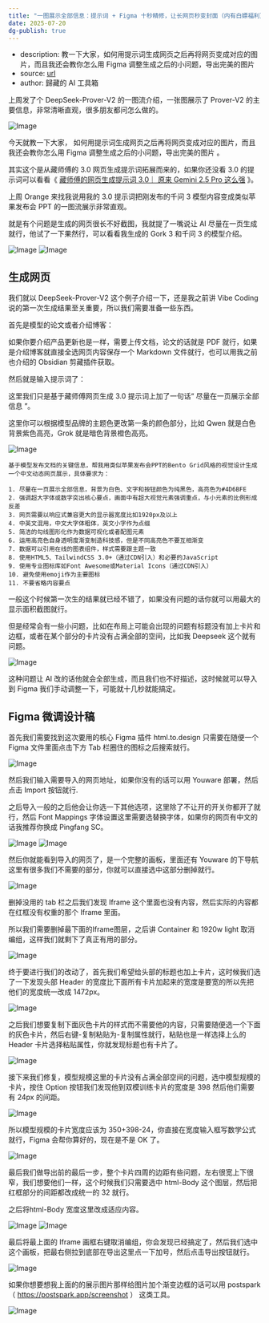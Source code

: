 ```yaml
---
title: "一图展示全部信息：提示词 + Figma 十秒精修，让长网页秒变封面（内有白嫖福利）"
date: 2025-07-20
dg-publish: true
---
```

- description: 教一下大家，如何用提示词生成网页之后再将网页变成对应的图片，而且我还会教你怎么用 Figma 调整生成之后的小问题，导出完美的图片
- source: [url](https://mp.weixin.qq.com/s/uQQ7R8rBUXZ6EoxX4WxMRg)
- author: 歸藏的 AI 工具箱

上周发了个 DeepSeek-Prover-V2 的一图流介绍，一张图展示了 Prover-V2 的主要信息，非常清晰直观，很多朋友都问怎么做的。

![Image](https://mmbiz.qpic.cn/mmbiz_png/fbRX0iaT8EgfOx02QqTJRdZEyb1OtOpVa2xqZDcBicm8xoqz8ButJ69Pd8nTj3r618SP1ypxE7faEMrKXbSuqNpQ/640?wx_fmt=png&from=appmsg&tp=webp&wxfrom=5&wx_lazy=1)

今天就教一下大家， 如何用提示词生成网页之后再将网页变成对应的图片，而且我还会教你怎么用 Figma 调整生成之后的小问题，导出完美的图片 。

其实这个是从藏师傅的 3.0 网页生成提示词拓展而来的，如果你还没看 3.0 的提示词可以看看《 [藏师傅的网页生成提示词 3.0｜ 原来 Gemini 2.5 Pro 这么强](https://mp.weixin.qq.com/s?__biz=MzU0MDk3NTUxMA==&mid=2247488641&idx=3&sn=a30633a8b302deddb72f2ae46ab16c1a&scene=21#wechat_redirect) 》。

上周 Orange 来找我说用我的 3.0 提示词把刚发布的千问 3 模型内容变成类似苹果发布会 PPT 的一图流展示非常直观。

就是有个问题是生成的网页很长不好截图，我就提了一嘴说让 AI 尽量在一页生成就行，他试了一下果然行，可以看看我生成的 Gork 3 和千问 3 的模型介绍。

![Image](https://mmbiz.qpic.cn/mmbiz_png/fbRX0iaT8EgfOx02QqTJRdZEyb1OtOpVak4XmBBNgymsINQ7au3d2ibiaDPicGibribAlKnDxwIQh50ic4LJaIplVGXLQ/640?wx_fmt=png&from=appmsg&tp=webp&wxfrom=5&wx_lazy=1) ![Image](https://mmbiz.qpic.cn/mmbiz_png/fbRX0iaT8EgfOx02QqTJRdZEyb1OtOpVayTkEcA0f56JzwRdRjpvoUxcNSGMXNib10bZ0sHCntmb8j1ndArUwafw/640?wx_fmt=png&from=appmsg&tp=webp&wxfrom=5&wx_lazy=1)

## 生成网页

我们就以 DeepSeek-Prover-V2 这个例子介绍一下，还是我之前讲 Vibe Coding 说的第一次生成结果至关重要，所以我们需要准备一些东西。

首先是模型的论文或者介绍博客：

如果你要介绍产品更新也是一样，需要上传文档，论文的话就是 PDF 就行，如果是介绍博客就直接全选网页内容保存一个 Markdown 文件就行，也可以用我之前也介绍的 Obsidian 剪藏插件获取。

然后就是输入提示词了：

这里我们只是基于藏师傅网页生成 3.0 提示词上加了一句话“ 尽量在一页展示全部信息 ”。

这里你可以根据模型品牌的主题色更改第一条的颜色部分，比如 Qwen 就是白色背景紫色高亮，Grok 就是暗色背景橙色高亮。

![Image](https://mmbiz.qpic.cn/mmbiz_png/fbRX0iaT8EgfOx02QqTJRdZEyb1OtOpVa8015evxRibh1nXcuVj76gW79XZJswLEmcx70tL7V7MdGHDBGUlTM8vA/640?wx_fmt=png&from=appmsg&tp=webp&wxfrom=5&wx_lazy=1)

```
基于模型发布文档的关键信息，帮我用类似苹果发布会PPT的Bento Grid风格的视觉设计生成一个中文动态网页展示，具体要求为：

1. 尽量在一页展示全部信息，背景为白色、文字和按钮颜色为纯黑色，高亮色为#4D6BFE
2. 强调超大字体或数字突出核心要点，画面中有超大视觉元素强调重点，与小元素的比例形成反差
3. 网页需要以响应式兼容更大的显示器宽度比如1920px及以上
4. 中英文混用，中文大字体粗体，英文小字作为点缀
5. 简洁的勾线图形化作为数据可视化或者配图元素
6. 运用高亮色自身透明度渐变制造科技感，但是不同高亮色不要互相渐变
7. 数据可以引用在线的图表组件，样式需要跟主题一致
8. 使用HTML5、TailwindCSS 3.0+（通过CDN引入）和必要的JavaScript
9. 使用专业图标库如Font Awesome或Material Icons（通过CDN引入）
10. 避免使用emoji作为主要图标
11. 不要省略内容要点
```

一般这个时候第一次生的结果就已经不错了，如果没有问题的话你就可以用最大的显示面积截图就行。

但是经常会有一些小问题，比如在布局上可能会出现的问题有标题没有加上卡片和边框，或者在某个部分的卡片没有占满全部的空间，比如我 Deepseek 这个就有问题。

![Image](https://mmbiz.qpic.cn/mmbiz_png/fbRX0iaT8EgfOx02QqTJRdZEyb1OtOpVapLCvuIuSWY6UdKWD1kXKrPcyLgeuCkwssjG2py0towdFQYicibZOr2mw/640?wx_fmt=png&from=appmsg&tp=webp&wxfrom=5&wx_lazy=1)

这种问题让 AI 改的话他就会全部生成，而且我们也不好描述，这时候就可以导入到 Figma 我们手动调整一下，可能就十几秒就能搞定。

## Figma 微调设计稿

首先我们需要找到这次要用的核心 Figma 插件 html.to.design 只需要在随便一个 Figma 文件里面点击下方 Tab 栏圈住的图标之后搜索就行。

![Image](https://mmbiz.qpic.cn/mmbiz_png/fbRX0iaT8EgfOx02QqTJRdZEyb1OtOpVaMwdjEPia2dVz042nsaY4MhScMbbnpFiaR9y8d2M4n2vVFL6OiaxI1Ahog/640?wx_fmt=png&from=appmsg&tp=webp&wxfrom=5&wx_lazy=1)

然后我们输入需要导入的网页地址，如果你没有的话可以用 Youware 部署，然后点击 Import 按钮就行.

之后导入一般的之后他会让你选一下其他选项，这里除了不让开的开关你都开了就行，然后 Font Mappings 字体设置这里需要选替换字体，如果你的网页有中文的话我推荐你换成 Pingfang SC。

![Image](https://mmbiz.qpic.cn/mmbiz_png/fbRX0iaT8EgfOx02QqTJRdZEyb1OtOpVadHQpjTUTRFhdibtBMJVAiaJ8eZKZuv9tRMBdibreKn9p84Vm1sPoXtzbA/640?wx_fmt=png&from=appmsg&tp=webp&wxfrom=5&wx_lazy=1) ![Image](https://mmbiz.qpic.cn/mmbiz_png/fbRX0iaT8EgfOx02QqTJRdZEyb1OtOpVa2sM9SkueA5JPHgL0tMLTaqSNIhD9YhUtegK6bUKL6wiaXVhJCkibU8PA/640?wx_fmt=png&from=appmsg&tp=webp&wxfrom=5&wx_lazy=1)

然后你就能看到导入的网页了，是一个完整的画板，里面还有 Youware 的下导航这里有很多我们不需要的部分，你就可以直接选中这部分删掉就行。

![Image](https://mmbiz.qpic.cn/mmbiz_png/fbRX0iaT8EgfOx02QqTJRdZEyb1OtOpVaNceq9g5g8W3jo7ytyE6PwicDiciaEzotTDPb7Ukkicf3L7xOEexnRtfKBw/640?wx_fmt=png&from=appmsg&tp=webp&wxfrom=5&wx_lazy=1)

删掉没用的 tab 栏之后我们发现 Iframe 这个里面也没有内容，然后实际的内容都在红框没有权重的那个 Iframe 里面。

所以我们需要删掉最下面的Iframe图层，之后讲 Container 和 1920w light 取消编组，这样我们就剩下了真正有用的部分。

![Image](https://mmbiz.qpic.cn/mmbiz_png/fbRX0iaT8EgfOx02QqTJRdZEyb1OtOpVacwibuRlRo0GiapyT9ibV3ruZuL9EJnqWpickTf3bJODwgsryFf6r1ueIpA/640?wx_fmt=png&from=appmsg&tp=webp&wxfrom=5&wx_lazy=1)

终于要进行我们的改动了，首先我们希望给头部的标题也加上卡片，这时候我们选了一下发现头部 Header 的宽度比下面所有卡片加起来的宽度是要宽的所以先把他们的宽度统一改成 1472px。

![Image](https://mmbiz.qpic.cn/mmbiz_png/fbRX0iaT8EgfOx02QqTJRdZEyb1OtOpVa33MBq21523VFjQfpPCTeoicB7sbPrd4ASwriaROw3YianZDE3ica1HQE8Q/640?wx_fmt=png&from=appmsg&tp=webp&wxfrom=5&wx_lazy=1)

之后我们想要复制下面灰色卡片的样式而不需要他的内容，只需要随便选一个下面的灰色卡片，然后右键-复制粘贴为-复制属性就行，粘贴也是一样选择上么的 Header 卡片选择粘贴属性，你就发现标题也有卡片了。

![Image](https://mmbiz.qpic.cn/mmbiz_png/fbRX0iaT8EgfOx02QqTJRdZEyb1OtOpVaTm186gACv5qAwhlA4ibwOOpeKMMbLKvTdqyEQkwQ7UNIJGkjGmaeYFw/640?wx_fmt=png&from=appmsg&tp=webp&wxfrom=5&wx_lazy=1)

接下来我们修复，模型规模这里的卡片没有占满全部空间的问题，选中模型规模的卡片，按住 Option 按钮我们发现他到双模训练卡片的宽度是 398 然后他们需要有 24px 的间距。

![Image](https://mmbiz.qpic.cn/mmbiz_png/fbRX0iaT8EgfOx02QqTJRdZEyb1OtOpVa7nnJdXOSyRHAicpXW1JTjTIvmUxTicPDKs6cy22ibgK7o3efRALKxoSug/640?wx_fmt=png&from=appmsg&tp=webp&wxfrom=5&wx_lazy=1)

所以模型规模的卡片宽度应该为 350+398-24，你直接在宽度输入框写数学公式就行，Figma 会帮你算好的，现在是不是 OK 了。

![Image](https://mmbiz.qpic.cn/mmbiz_png/fbRX0iaT8EgfOx02QqTJRdZEyb1OtOpVahBkEFO2EicZD8rfw7SibYDSrIicBBPsrlfsmbEJ6icdvApJOLTY1icdD8DA/640?wx_fmt=png&from=appmsg&tp=webp&wxfrom=5&wx_lazy=1)

最后我们做导出前的最后一步，整个卡片四周的边距有些问题，左右很宽上下很窄，我们想要他们一样，这个时候我们只需要选中 html-Body 这个图层，然后把红框部分的间距都改成统一的 32 就行。

之后将html-Body 宽度这里改成适应内容。

![Image](https://mmbiz.qpic.cn/mmbiz_png/fbRX0iaT8EgfOx02QqTJRdZEyb1OtOpVazicN4A1wtoEbh9uuib9sMkeb6y1z8FIUIU1khRW9N5hCAicBtbRc0yUsg/640?wx_fmt=png&from=appmsg&tp=webp&wxfrom=5&wx_lazy=1) ![Image](https://mmbiz.qpic.cn/mmbiz_png/fbRX0iaT8EgfOx02QqTJRdZEyb1OtOpVaFVw6IQjfLjPS7Uot514Rf2icAYicyrUoHIAe53rXu8v89cj9Tr5jS3Rw/640?wx_fmt=png&from=appmsg&tp=webp&wxfrom=5&wx_lazy=1)

最后将最上面的 Iframe 画框右键取消编组，你会发现已经搞定了，然后我们选中这个画板，把最右侧拉到底部在导出这里点一下加号，然后点击导出按钮就行。

![Image](https://mmbiz.qpic.cn/mmbiz_png/fbRX0iaT8EgfOx02QqTJRdZEyb1OtOpVaU3OPOH5ctNXr5ZVSBD5ufeHg6qsDR32NnNVhcLUrz7OTibB0EPGMRKg/640?wx_fmt=png&from=appmsg&tp=webp&wxfrom=5&wx_lazy=1)

如果你想要想我上面的的展示图片那样给图片加个渐变边框的话可以用 postspark（ https://postspark.app/screenshot ） 这类工具。

![Image](https://mmbiz.qpic.cn/mmbiz_png/fbRX0iaT8EgfOx02QqTJRdZEyb1OtOpVa5Ch5gh6caGLz9kfNCDPQ4rtN53EM2VluCibluxic8C3RTGcgWIACsgxg/640?wx_fmt=png&from=appmsg&tp=webp&wxfrom=5&wx_lazy=1)